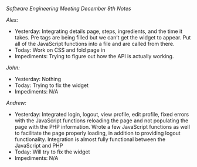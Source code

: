 _Software Engineering Meeting December 9th Notes_

_Alex:_
- Yesterday: Integrating details page, steps, ingredients, and the time it takes. Pre tags are being filled but we can’t get the widget to appear. Put all of the JavaScript functions into a file and are called from there. 
- Today: Work on CSS and fold page in
- Impediments: Trying to figure out how the API is actually working.

_John:_
- Yesterday: Nothing
- Today: Trying to fix the widget
- Impediments: N/A

_Andrew:_
- Yesterday: Integrated login, logout, view profile, edit profile, fixed errors with the JavaScript functions reloading the page and not populating the page with the PHP information. Wrote a few JavaScript functions as well to facilitate the page properly loading, in addition to providing logout functionality. Integration is almost fully functional between the JavaScript and PHP
- Today: Will try to fix the widget
- Impediments: N/A
